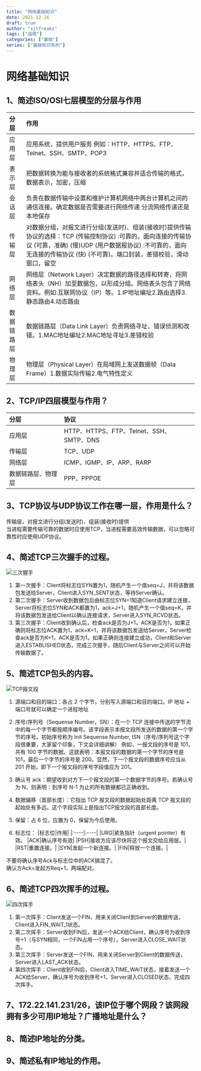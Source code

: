 ```yaml
---
title: "网络基础知识"
date: 2021-12-16
draft: true
author: "sjtfreaks"
tags: ["运维"]
categories: ["基础"]
series: ["基础知识系列"]
---
```


# 网络基础知识

## 1、简述ISO/OSI七层模型的分层与作用
|分层|作用|
|:----|:----|
|应用层|应用系统，提供用户服务 例如：HTTP、HTTPS、FTP、Telnet、SSH、SMTP、POP3|
|表示层|把数据转换为能与接收者的系统格式兼容并适合传输的格式，数据表示，加密，压缩|
|会话层|负责在数据传输中设置和维护计算机网络中两台计算机之间的通信连接。确定数据是否需要进行网络传递 分流网络传递还是本地保存|
|传输层|对数据分组，对报文进行分组(发送时)、组装(接收时)提供传输协议的选择：TCP (传输控制协议) :可靠的，面向连接的传输协议 (可靠，准确) (慢)UDP (用户数据报协议) :不可靠的，面向无连接的传输协议 (快) (不可靠)。端口封装，差错校验，滑动窗口，留空|
|网络层|网络层（Network Layer）决定数据的路径选择和转寄，将网络表头（NH）加至数据包，以形成分组。网络表头包含了网络资料。例如:互联网协议（IP）等。1.IP地址编址2.路由选择3.静态路由4.动态路由
|数据链路层|数据链路层（Data Link Layer）负责网络寻址、错误侦测和改错。1.MAC地址编址2.MAC地址寻址3.差错校验|
|物理层|物理层（Physical Layer）在局域网上发送数据帧（Data Frame）1.数据实际传输2.电气特性定义|

## 2、TCP/IP四层模型与作用？
|分层|协议|
|:----|:----|
|应用层|HTTP、HTTPS、FTP、Telnet、SSH、SMTP、DNS|
|传输层|TCP、UDP|
|网络层|ICMP、IGMP、IP、ARP、RARP|
|数据链路层、物理层|PPP、PPPOE|
## 3、TCP协议与UDP协议工作在哪一层，作用是什么？
传输层，对报文进行分组(发送时)、组装(接收时)提供  
当进程需要传输可靠的数据时应使用TCP，当进程需要高效传输数据，可以忽略可靠性时应使用UDP协议。
## 4、简述TCP三次握手的过程。  

![三次握手](/images/tcp1.gif)  
  
1. 第一次握手：Client将标志位SYN置为1，随机产生一个值seq=J，并将该数据包发送给Server，Client进入SYN_SENT状态，等待Server确认。
2. 第二次握手：Server收到数据包后由标志位SYN=1知道Client请求建立连接，Server将标志位SYN和ACK都置为1，ack=J+1，随机产生一个值seq=K，并将该数据包发送给Client以确认连接请求，Server进入SYN_RCVD状态。
3. 第三次握手：Client收到确认后，检查ack是否为J+1，ACK是否为1，如果正确则将标志位ACK置为1，ack=K+1，并将该数据包发送给Server，Server检查ack是否为K+1，ACK是否为1，如果正确则连接建立成功，Client和Server进入ESTABLISHED状态，完成三次握手，随后Client与Server之间可以开始传输数据了。

## 5、简述TCP包头的内容。
![TCP报文段](/images/tcp.png)  
  
1. 源端口和目的端口：各占 2 个字节，分别写入源端口和目的端口。IP 地址 + 端口号就可以确定一个进程地址
2. 序号/序列号（Sequense Number，SN）：在一个 TCP 连接中传送的字节流中的每一个字节都按顺序编号。该字段表示本报文段所发送的数据的第一个字节的序号。初始序号称为 Init Sequense Number, ISN（序号/序列号这个字段很重要，大家留个印象，下文会详细讲解）
例如，一报文段的序号是 101，共有 100 字节的数据。这就表明：本报文段的数据的第一个字节的序号是 101，最后一个字节的序号是 200。显然，下一个报文段的数据序号应当从 201 开始，即下一个报文段的序号字段值应为 201。

3. 确认号 ack：期望收到对方下一个报文段的第一个数据字节的序号。若确认号为 N，则表明：到序号 N-1 为止的所有数据都已正确收到。
4. 数据偏移（首部长度）：它指出 TCP 报文段的数据起始处距离 TCP 报文段的起始处有多远。这个字段实际上是指出TCP报文段的首部长度。
5. 保留：占 6 位，应置为 0，保留为今后使用。
6. 标志位：
|标志位|作用|
|:----|:----|
|URG|紧急指针（urgent pointer）有效。
|ACK|确认序号有效|
|PSH|接收方应该尽快将这个报文交给应用层。|
|RST|重置连接。|
|SYN|发起一个新连接。|
|FIN|释放一个连接。|
  
不要将确认序号Ack与标志位中的ACK搞混了。  
确认方Ack=发起方Req+1，两端配对。

## 6、简述TCP四次挥手的过程。
![四次挥手](/images/tcp2.gif)  
  
1. 第一次挥手：Client发送一个FIN，用来关闭Client到Server的数据传送，Client进入FIN_WAIT_1状态。
2. 第二次挥手：Server收到FIN后，发送一个ACK给Client，确认序号为收到序号+1（与SYN相同，一个FIN占用一个序号），Server进入CLOSE_WAIT状态。
3. 第三次挥手：Server发送一个FIN，用来关闭Server到Client的数据传送，Server进入LAST_ACK状态。
4. 第四次挥手：Client收到FIN后，Client进入TIME_WAIT状态，接着发送一个ACK给Server，确认序号为收到序号+1，Server进入CLOSED状态，完成四次挥手。  

## 7、172.22.141.231/26，该IP位于哪个网段？该网段拥有多少可用IP地址？广播地址是什么？

## 8、简述IP地址的分类。

## 9、简述私有IP地址的作用。